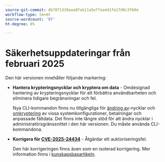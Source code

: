 ```yaml
---
source-git-commit: db78f1339aaa8fab11a5ef7aa4d1fe17d0c3fb0e
workflow-type: tm+mt
source-wordcount: '97'
ht-degree: 0%

---
```

# Säkerhetsuppdateringar från februari 2025

Den här versionen innehåller följande markering:

* **Hantera krypteringsnycklar och kryptera om data** - Omdesignad hantering av krypteringsnycklar för att förbättra användbarheten och eliminera tidigare begränsningar och fel.<!-- AC-12679 -->

  Nya CLI-kommandon finns nu tillgängliga för [ändring av](https://experienceleague.adobe.com/en/docs/commerce-admin/systems/security/encryption-key)-nycklar och [omkryptering](https://developer.adobe.com/commerce/php/development/security/data-encryption/) av vissa systemkonfigurationer, betalningar och anpassade fältdata. Det finns inte längre stöd för att ändra nycklar i administratörsgränssnittet i den här versionen. Du måste använda CLI-kommandona.

* **Korrigera för [CVE-2025-24434](https://nvd.nist.gov/vuln/detail/CVE-2025-24434)** - Åtgärdar ett auktoriseringsfel.

  Den här korrigeringen finns även som en isolerad korrigering. Mer information finns i [kunskapsbasartikeln](https://experienceleague.adobe.com/en/docs/commerce-knowledge-base/kb/troubleshooting/known-issues-patches-attached/security-update-available-for-adobe-commerce-apsb25-08).<!-- AC-12755 -->
